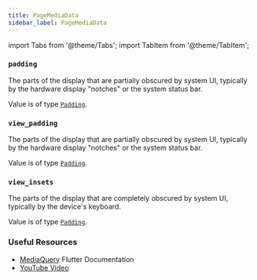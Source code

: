 ```yaml
---
title: PageMediaData
sidebar_label: PageMediaData
---
```


import Tabs from '@theme/Tabs';
import TabItem from '@theme/TabItem';

### `padding`

The parts of the display that are partially obscured by system UI, typically by the hardware display "notches" or the system status bar.

Value is of type [`Padding`](/docs/reference/types/padding).

### `view_padding`

The parts of the display that are partially obscured by system UI, typically by the hardware display "notches" or the system status bar.

Value is of type [`Padding`](/docs/reference/types/padding).

### `view_insets`

The parts of the display that are completely obscured by system UI, typically by the device's keyboard.

Value is of type [`Padding`](/docs/reference/types/padding).

### Useful Resources

- [MediaQuery](https://api.flutter.dev/flutter/widgets/MediaQuery-class.html) Flutter Documentation
- [YouTube Video](https://www.youtube.com/watch?v=J1gE9xvph-A) 